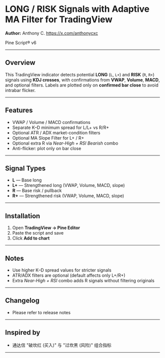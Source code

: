 # LONG / RISK Signals with Adaptive MA Filter for TradingView

**Author:** Anthony C. https://x.com/anthonycxc

Pine Script® v6

---

## Overview
This TradingView indicator detects potential **LONG** (`L`, `L+`) and **RISK** (`R`, `R+`) signals using **KDJ crosses**, with confirmations from **VWAP**, **Volume**, **MACD**, and optional filters. Labels are plotted only on **confirmed bar close** to avoid intrabar flicker.

---

## Features
- VWAP / Volume / MACD confirmations  
- Separate K–D minimum spread for L/L+ vs R/R+  
- Optional ATR / ADX market-condition filters  
- Optional MA Slope Filter for L+ / R+  
- Optional extra R via *Near-High + RSI Bearish* combo  
- Anti-flicker: plot only on bar close  

---

## Signal Types
- **L** — Base long  
- **L+** — Strengthened long (VWAP, Volume, MACD, slope)  
- **R** — Base risk / pullback  
- **R+** — Strengthened risk (VWAP, Volume, MACD, slope)  

---

## Installation
1. Open **TradingView → Pine Editor**  
2. Paste the script and save  
3. Click **Add to chart**  

---

## Notes
- Use higher K–D spread values for stricter signals  
- ATR/ADX filters are optional (default affects only L+/R+)  
- Extra *Near-High + RSI* combo adds R signals without filtering originals  

---

## Changelog
- Please refer to release notes

---

## Inspired by
- 通达信 "破坎红 (买入)" 与 "过坎黑 (风险)" 组合指标

---
